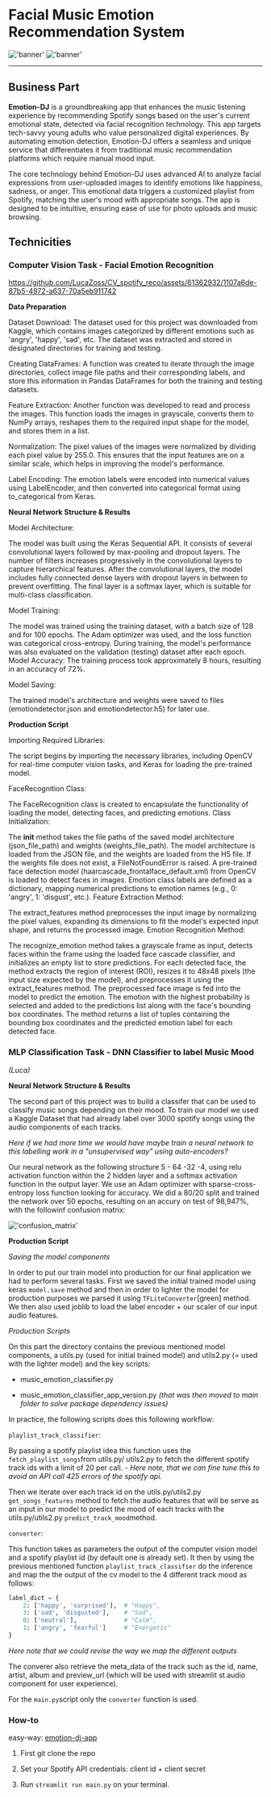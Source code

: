 # Facial Music Emotion Recommendation System
!['banner'](banner.jpeg)
!['banner'](spotify_logo.jpeg)

---
## Business Part

**Emotion-DJ** is a groundbreaking app that enhances the music listening experience by recommending Spotify songs based on the user's current emotional state, detected via facial recognition technology. This app targets tech-savvy young adults who value personalized digital experiences. By automating emotion detection, Emotion-DJ offers a seamless and unique service that differentiates it from traditional music recommendation platforms which require manual mood input.

The core technology behind Emotion-DJ uses advanced AI to analyze facial expressions from user-uploaded images to identify emotions like happiness, sadness, or anger. This emotional data triggers a customized playlist from Spotify, matching the user's mood with appropriate songs. The app is designed to be intuitive, ensuring ease of use for photo uploads and music browsing.

## Technicities

### Computer Vision Task - Facial Emotion Recognition


https://github.com/LucaZoss/CV_spotify_reco/assets/61362932/1107a6de-87b5-4972-a637-70a5eb911742


__Data Preparation__

Dataset Download:
The dataset used for this project was downloaded from Kaggle, which contains images categorized by different emotions such as 'angry', 'happy', 'sad', etc. The dataset was extracted and stored in designated directories for training and testing.

Creating DataFrames:
A function was created to iterate through the image directories, collect image file paths and their corresponding labels, and store this information in Pandas DataFrames for both the training and testing datasets.

Feature Extraction:
Another function was developed to read and process the images. This function loads the images in grayscale, converts them to NumPy arrays, reshapes them to the required input shape for the model, and stores them in a list.

Normalization:
The pixel values of the images were normalized by dividing each pixel value by 255.0. This ensures that the input features are on a similar scale, which helps in improving the model's performance.

Label Encoding:
The emotion labels were encoded into numerical values using LabelEncoder, and then converted into categorical format using to_categorical from Keras.

__Neural Network Structure & Results__

Model Architecture:

The model was built using the Keras Sequential API. It consists of several convolutional layers followed by max-pooling and dropout layers. The number of filters increases progressively in the convolutional layers to capture hierarchical features.
After the convolutional layers, the model includes fully connected dense layers with dropout layers in between to prevent overfitting. The final layer is a softmax layer, which is suitable for multi-class classification.

Model Training:

The model was trained using the training dataset, with a batch size of 128 and for 100 epochs. The Adam optimizer was used, and the loss function was categorical cross-entropy.
During training, the model's performance was also evaluated on the validation (testing) dataset after each epoch.
Model Accuracy:
The training process took approximately 8 hours, resulting in an accuracy of 72%.

Model Saving:

The trained model's architecture and weights were saved to files (emotiondetector.json and emotiondetector.h5) for later use.


__Production Script__

Importing Required Libraries:

The script begins by importing the necessary libraries, including OpenCV for real-time computer vision tasks, and Keras for loading the pre-trained model.

FaceRecognition Class:

The FaceRecognition class is created to encapsulate the functionality of loading the model, detecting faces, and predicting emotions.
Class Initialization:

The __init__ method takes the file paths of the saved model architecture (json_file_path) and weights (weights_file_path).
The model architecture is loaded from the JSON file, and the weights are loaded from the H5 file. If the weights file does not exist, a FileNotFoundError is raised.
A pre-trained face detection model (haarcascade_frontalface_default.xml) from OpenCV is loaded to detect faces in images.
Emotion class labels are defined as a dictionary, mapping numerical predictions to emotion names (e.g., 0: 'angry', 1: 'disgust', etc.).
Feature Extraction Method:

The extract_features method preprocesses the input image by normalizing the pixel values, expanding its dimensions to fit the model's expected input shape, and returns the processed image.
Emotion Recognition Method:

The recognize_emotion method takes a grayscale frame as input, detects faces within the frame using the loaded face cascade classifier, and initializes an empty list to store predictions.
For each detected face, the method extracts the region of interest (ROI), resizes it to 48x48 pixels (the input size expected by the model), and preprocesses it using the extract_features method.
The preprocessed face image is fed into the model to predict the emotion. The emotion with the highest probability is selected and added to the predictions list along with the face's bounding box coordinates.
The method returns a list of tuples containing the bounding box coordinates and the predicted emotion label for each detected face.


### MLP Classification Task - DNN Classifier to label Music Mood
_(Luca)_

__Neural Network Structure & Results__

The second part of this project was to build a classifer that can be used to classify music songs depending on their mood. To train our model we used a Kaggle Dataset that had already label over 3000 spotify songs using the audio components of each tracks.

_Here if we had more time we would have maybe train a neural network to this labelling work in a "unsupervised way" using auto-encoders?_

Our neural network as the following structure 5 - 64 -32 -4, using relu activation function within the 2 hidden layer and a softmax activation function in the output layer. We use an Adam optimizer with sparse-cross-entropy loss function looking for accuracy. We did a 80/20 split and trained the network over 50 epochs, resulting on an accury on test of 98,947%, with the followinf confusion matrix:

!['confusion_matrix'](conf_matrix.png)


__Production Script__

_Saving the model components_

In order to put our train model into production for our final application we had to perform several tasks.
First we saved the initial trained model using keras `model.save` method and then in order to lighter the model for production purposes we parsed it using `TFLiteConverter`[green] method. We then also used joblib to load the label encoder + our scaler of our input audio features.

_Production Scripts_

On this part the directory contains the previous mentioned model components, a utils.py (used for initial trained model) and utils2.py (= used with the lighter model) and the key scripts:

- music_emotion_classifier.py

- music_emotion_classifier_app_version.py _(that was then moved to main folder to solve package dependency issues)_

In practice, the following scripts does this following workflow:

`playlist_track_classifier`: 

By passing a spotify playlist idea this function uses the `fetch_playlist_songs`from utils.py/ utils2.py to fetch the different spotify track ids with a limit of 20 per call. - _Here note, that we can fine tune this to avoid an API call 425 errors of the spotify api._

Then we iterate over each track id on the utils.py/utils2.py `get_songs_features` method to fetch the audio features that will be serve as an input in our model to predict the mood of each tracks with the utils.py/utils2.py `predict_track_mood`method.

`converter`:

This function takes as parameters the output of the computer vision model and a spotify playlist id (by default one is already set). It then by using the previous mentioned function `playlist_track_classifier` do the inference and map the the output of the cv model to the 4 different track mood as follows:

```python
label_dict = {
    2: ['happy', 'surprised'],  # "Happy",
    3: ['sad', 'disgusted'],    # "Sad",
    0: ['neutral'],             # "Calm",
    1: ['angry', 'fearful']     # "Energetic"
}
```
_Here note that we could revise the way we map the different outputs_

The converer also retrieve the meta_data of the track such as the id, name, artist, album and preview_url (which will be used with streamlit st.audio component for user experience).

For the `main.py`script only the `converter` function is used.

### How-to

easy-way: [emotion-dj-app](https://emotion-dj.streamlit.app/)

1) First git clone the repo

2) Set your Spotify API credentials: client id + client secret

3) Run ```streamlit run main.py``` on your terminal.







